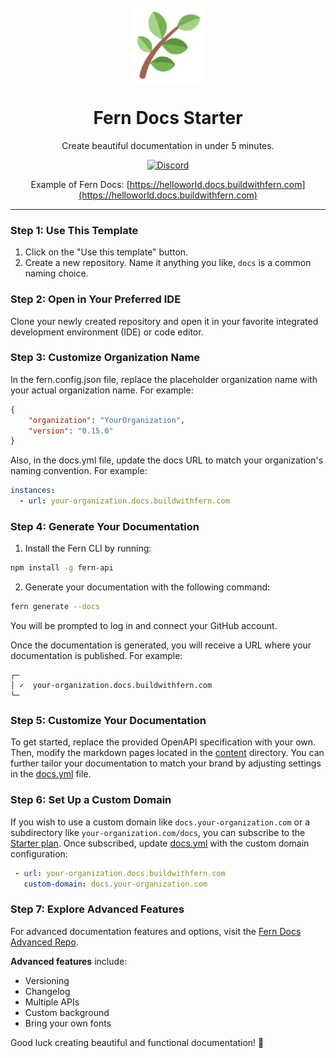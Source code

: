 <br/>
<div align="center">
  <a href="https://www.buildwithfern.com/?utm_source=github&utm_medium=readme&utm_campaign=docs-starter&utm_content=logo">
    <img src="/fern/docs/assets/fern_logo.png" height="120" align="center" alt="header" />
  </a>
  
  <br/>

# Fern Docs Starter

Create beautiful documentation in under 5 minutes.

[![Discord](https://img.shields.io/badge/Join%20Our%20Community-black?logo=discord)](https://discord.com/invite/JkkXumPzcG)

Example of Fern Docs: [https://helloworld.docs.buildwithfern.com](https://helloworld.docs.buildwithfern.com)

</div>

---

### Step 1: Use This Template

1. Click on the "Use this template" button.
2. Create a new repository. Name it anything you like, `docs` is a common naming choice.

### Step 2: Open in Your Preferred IDE

Clone your newly created repository and open it in your favorite integrated development environment (IDE) or code editor.

### Step 3: Customize Organization Name

In the fern.config.json file, replace the placeholder organization name with your actual organization name. For example:

```json
{
    "organization": "YourOrganization",
    "version": "0.15.0"
}
```

Also, in the docs.yml file, update the docs URL to match your organization's naming convention. For example:

```yml
instances:
  - url: your-organization.docs.buildwithfern.com
```

### Step 4: Generate Your Documentation

1. Install the Fern CLI by running:

```bash
npm install -g fern-api
```

2. Generate your documentation with the following command:

```bash
fern generate --docs
```

You will be prompted to log in and connect your GitHub account.

Once the documentation is generated, you will receive a URL where your documentation is published. For example:

```text
┌─
│ ✓  your-organization.docs.buildwithfern.com
└─
```

### Step 5: Customize Your Documentation 

To get started, replace the provided OpenAPI specification with your own. Then, modify the markdown pages located in the [content](fern/docs/content/) directory. You can further tailor your documentation to match your brand by adjusting settings in the [docs.yml](fern/docs.yml) file.


### Step 6: Set Up a Custom Domain 

If you wish to use a custom domain like `docs.your-organization.com` or a subdirectory like `your-organization.com/docs`, you can subscribe to the [Starter plan](https://buildwithfern.com/pricing). Once subscribed, update [docs.yml](fern/docs.yml) with the custom domain configuration:

``` yaml
 - url: your-organization.docs.buildwithfern.com
   custom-domain: docs.your-organization.com
```

### Step 7: Explore Advanced Features

For advanced documentation features and options, visit the [Fern Docs Advanced Repo](https://github.com/fern-api/docs-advanced).

**Advanced features** include:
- Versioning 
- Changelog
- Multiple APIs
- Custom background
- Bring your own fonts

Good luck creating beautiful and functional documentation! 🌿
